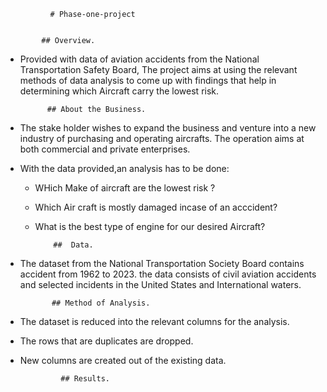               # Phase-one-project


            ## Overview.            
* Provided with data of aviation accidents from the National Transportation Safety Board, The project aims at using the relevant methods of data analysis to come up with findings that help in determining which Aircraft carry the lowest risk.

            ## About the Business.
* The stake holder wishes to expand the business and venture into a new industry of purchasing and operating aircrafts. The operation aims at both commercial and private enterprises.
* With the data provided,an analysis has to be done:
  * WHich Make of aircraft are the lowest risk ?
  * Which Air craft is mostly damaged incase of an acccident?
  * What is the best type of engine for our desired Aircraft?
    
            ##  Data.
* The dataset from  the National Transportation Society Board contains accident from 1962 to 2023. the data consists of civil aviation accidents and selected incidents in the United States and International waters.

             ## Method of Analysis.
* The dataset is reduced into the relevant columns for the analysis.
* The rows that are duplicates are dropped.
* New columns are created out of the existing data.

               ## Results.
